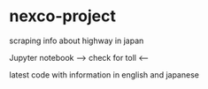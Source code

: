 # nexco-project
scraping info about highway in japan

Jupyter notebook --> check for toll <--

latest code with information in english and japanese
